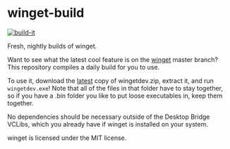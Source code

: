 # winget-build

[![build-it](https://github.com/jedieaston/winget-build/actions/workflows/blank.yml/badge.svg)](https://github.com/jedieaston/winget-build/actions/workflows/blank.yml)

Fresh, nightly builds of winget.

Want to see what the latest cool feature is on the [winget](https://github.com/microsoft/winget-cli) master branch? This repository compiles a daily build for you to use.

To use it, download the [latest](https://github.com/jedieaston/winget-build/releases/latest) copy of wingetdev.zip, extract it, and run `wingetdev.exe`! Note that all of the files in that folder have to stay together, so if you have a .bin folder you like to put loose executables in, keep them together.

No dependencies should be necessary outside of the Desktop Bridge VCLibs, which you already have if winget is installed on your system.


winget is licensed under the MIT license. 
